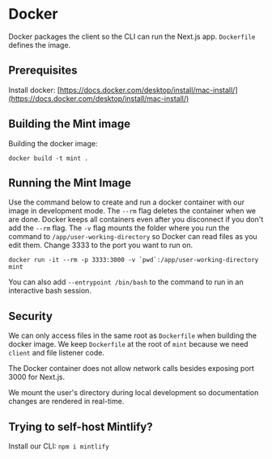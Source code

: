 # Docker

Docker packages the client so the CLI can run the Next.js app. `Dockerfile` defines the image.

## Prerequisites

Install docker: [https://docs.docker.com/desktop/install/mac-install/](https://docs.docker.com/desktop/install/mac-install/)

## Building the Mint image

Building the docker image:

`docker build -t mint .`

## Running the Mint Image

Use the command below to create and run a docker container with our image in development mode. The `--rm` flag deletes the container when we are done. Docker keeps all containers even after you disconnect if you don't add the `--rm` flag. The `-v` flag mounts the folder where you run the command to `/app/user-working-directory` so Docker can read files as you edit them. Change 3333 to the port you want to run on.

`` docker run -it --rm -p 3333:3000 -v `pwd`:/app/user-working-directory mint ``

You can also add `--entrypoint /bin/bash` to the command to run in an interactive bash session.

## Security

We can only access files in the same root as `Dockerfile` when building the docker image. We keep `Dockerfile` at the root of `mint` because we need `client` and file listener code.

The Docker container does not allow network calls besides exposing port 3000 for Next.js.

We mount the user's directory during local development so documentation changes are rendered in real-time.

## Trying to self-host Mintlify?

Install our CLI: `npm i mintlify`
